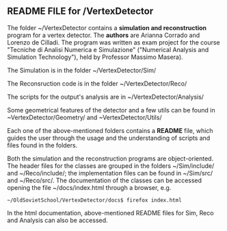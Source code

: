 ## README FILE for /VertexDetector

The folder ~/VertexDetector contains a **simulation and reconstruction** program for a vertex detector.
The **authors** are Arianna Corrado and Lorenzo de Cilladi.
The program was written as exam project for the course "Tecniche di Analisi Numerica e Simulazione" ("Numerical Analysis and Simulation Technology"), held by Professor Massimo Masera).

The Simulation is in the folder ~/VertexDetector/Sim/

The Reconsruction code is in the folder ~/VertexDetector/Reco/

The scripts for the output's analysis are in ~/VertexDetector/Analysis/

Some geometrical features of the detector and a few utils can be found in ~VertexDetector/Geometry/ and ~VertexDetector/Utils/

Each one of the above-mentioned folders contains a **README** file, which guides the user through the usage and the understanding of scripts and files found in the folders.

Both the simulation and the reconstruction programs are object-oriented. The header files for the classes are grouped in the folders ~/Sim/include/ and ~/Reco/include/; the implementation files can be found in ~/Sim/src/ and ~/Reco/src/.
The documentation of the classes can be accessed opening the file ~/docs/index.html through a browser, e.g.
```
~/OldSovietSchool/VertexDetector/docs$ firefox index.html
```
In the html documentation, above-mentioned README files for Sim, Reco and Analysis can also be accessed.
